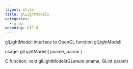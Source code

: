 ```yaml
---
layout: mfile
title: glLightModeli
categories:
  - wrap
encoding: UTF-8
---
```


glLightModeli  Interface to OpenGL function glLightModeli

usage:  glLightModeli( pname, param )

C function:  void glLightModeli(GLenum pname, GLint param)